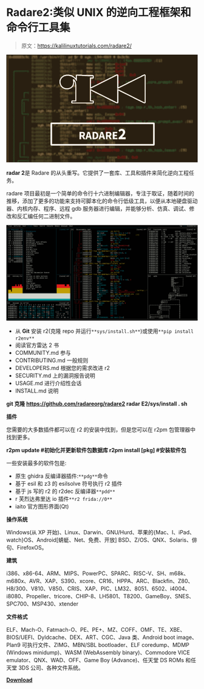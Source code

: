 # Radare2:类似 UNIX 的逆向工程框架和命令行工具集

> 原文：<https://kalilinuxtutorials.com/radare2/>

[![Radare2 : UNIX-like Reverse Engineering Framework And Command-Line Toolset](img//933e18098373a2681db6117fbf9443c1.png "Radare2 : UNIX-like Reverse Engineering Framework And Command-Line Toolset")](https://1.bp.blogspot.com/-UpK6Z0VH0_Y/YQKza2CGw1I/AAAAAAAAKS4/vtKKOIoTAE4KBIfSWDL3mGlXA8s4ou04QCLcBGAsYHQ/s676/1505888016423.png)

**radar 2**是 Radare 的从头重写。它提供了一套库、工具和插件来简化逆向工程任务。

radare 项目最初是一个简单的命令行十六进制编辑器，专注于取证，随着时间的推移，添加了更多的功能来支持可脚本化的命令行低级工具，以便从本地硬盘驱动器、内核内存、程序、远程 gdb 服务器进行编辑，并能够分析、仿真、调试、修改和反汇编任何二进制文件。

![](img//60f0114e7c4799d0ace0a158d8b0e64a.png)

*   从 **Git** 安装 r2(克隆 repo 并运行`**sys/install.sh**`)或使用`**pip install r2env**`
*   阅读官方雷达 2 书
*   COMMUNITY.md 参与
*   CONTRIBUTING.md 一般规则
*   DEVELOPERS.md 根据您的需求改进 r2
*   SECURITY.md 上的漏洞报告说明
*   USAGE.md 进行介绍性会话
*   INSTALL.md 说明

**git 克隆 https://github.com/radareorg/radare2
radar E2/sys/install . sh**

**插件**

您需要的大多数插件都可以在 r2 的安装中找到，但是您可以在 r2pm 包管理器中找到更多。

**r2pm update #初始化并更新软件包数据库
r2pm install [pkg] #安装软件包**

一些安装最多的软件包是:

*   原生 ghidra 反编译器插件:`**pdg**`命令
*   基于 esil 和 z3 的 esilsolve 符号执行 r2 插件
*   基于 js 写的 r2 的 r2dec 反编译器`**pdd**`
*   r 芙烈达弗里达 io 插件`**r2 frida://0**`
*   iaito 官方图形界面(Qt)

**操作系统**

Windows(从 XP 开始)、Linux、Darwin、GNU/Hurd、苹果的{Mac、I、iPad、watch}OS、Android[蜻蜓、Net、免费、开放] BSD、Z/OS、QNX、Solaris、俳句、FirefoxOS。

**建筑**

i386、x86-64、ARM、MIPS、PowerPC、SPARC、RISC-V、SH、m68k、m680x、AVR、XAP、S390、xcore、CR16、HPPA、ARC、Blackfin、Z80、H8/300、V810、V850、CRIS、XAP、PIC、LM32、8051、6502、i4004、i8080、Propeller、tricore、CHIP-8、LH5801、T8200、GameBoy、SNES、SPC700、MSP430、xtender

**文件格式**

ELF、Mach-O、Fatmach-O、PE、PE+、MZ、COFF、OMF、TE、XBE、BIOS/UEFI、Dyldcache、DEX、ART、CGC、Java 类、Android boot image、Plan9 可执行文件、ZIMG、MBN/SBL bootloader、ELF coredump、MDMP (Windows minidump)、WASM (WebAssembly binary)、Commodore VICE emulator、QNX、WAD、OFF、Game Boy (Advance)、任天堂 DS ROMs 和任天堂 3DS 公司、各种文件系统。

[**Download**](https://github.com/radareorg/radare2)